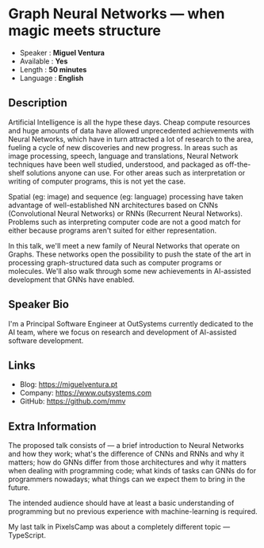 Graph Neural Networks &mdash; when magic meets structure
=========================

* Speaker   : **Miguel Ventura**
* Available : **Yes**
* Length    : **50 minutes**
* Language  : **English**

Description
-----------

Artificial Intelligence is all the hype these days. Cheap compute resources and
huge amounts of data have allowed unprecedented achievements with Neural
Networks, which have in turn attracted a lot of research to the area, fueling a
cycle of new discoveries and new progress. In areas such as image processing,
speech, language and translations, Neural Network techniques have been well
studied, understood, and packaged as off-the-shelf solutions anyone can use. For
other areas such as interpretation or writing of computer programs, this is not
yet the case.

Spatial (eg: image) and sequence (eg: language) processing have taken advantage
of well-established NN architectures based on CNNs (Convolutional Neural
Networks) or RNNs (Recurrent Neural Networks). Problems such as interpreting
computer code are not a good match for either because programs aren't suited for
either representation.

In this talk, we'll meet a new family of Neural Networks that operate on Graphs.
These networks open the possibility to push the state of the art in processing
graph-structured data such as computer programs or molecules. We'll also walk
through some new achievements in AI-assisted development that GNNs have enabled.

Speaker Bio
-----------

I'm a Principal Software Engineer at OutSystems currently dedicated to the AI
team, where we focus on research and development of AI-assisted software development.

Links
-----

* Blog: https://miguelventura.pt
* Company: https://www.outsystems.com
* GitHub: https://github.com/mmv

Extra Information
-----------------

The proposed talk consists of &mdash; a brief introduction to Neural Networks
and how they work; what's the difference of CNNs and RNNs and why it matters;
how do GNNs differ from those architectures and why it matters when dealing with
programming code; what kinds of tasks can GNNs do for programmers nowadays; what
things can we expect them to bring in the future.

The intended audience should have at least a basic understanding of programming
but no previous experience with machine-learning is required.

My last talk in PixelsCamp was about a completely different topic &mdash; TypeScript.

